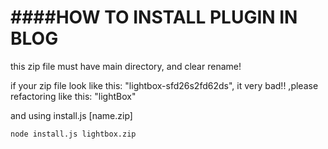 ####HOW TO INSTALL PLUGIN IN BLOG
======
this zip file must have main directory, and clear rename!

if your zip file look like this: "lightbox-sfd26s2fd62ds", it very bad!! ,please refactoring like this: "lightBox"

and using install.js [name.zip]

````
node install.js lightbox.zip
````